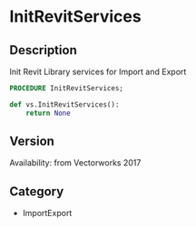 # InitRevitServices

## Description
Init Revit Library services for Import and Export

```pascal
PROCEDURE InitRevitServices;
```

```python
def vs.InitRevitServices():
    return None
```

## Version
Availability: from Vectorworks 2017

## Category
* ImportExport

